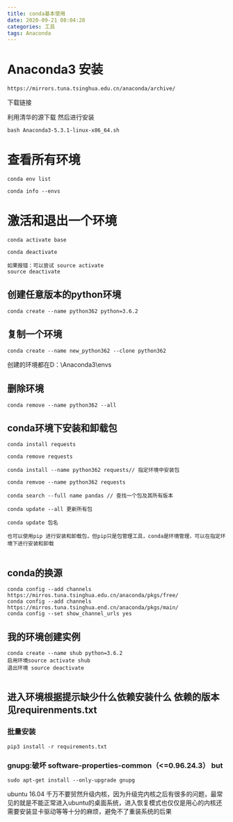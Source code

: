 ```yaml
---
title: conda基本使用
date: 2020-09-21 08:04:28
categories: 工具
tags: Anaconda
---
```

# Anaconda3 安装
```
https://mirrors.tuna.tsinghua.edu.cn/anaconda/archive/
```
下载链接

利用清华的源下载
然后进行安装
```
bash Anaconda3-5.3.1-linux-x86_64.sh
```

# 查看所有环境
```
conda env list

conda info --envs
```

# 激活和退出一个环境
```
conda activate base

conda deactivate

如果报错：可以尝试 source activate
source deactivate
```

## 创建任意版本的python环境
```
conda create --name python362 python=3.6.2

```
## 复制一个环境
```
conda create --name new_python362 --clone python362
``` 
创建的环境都在D：\Anaconda3\envs
## 删除环境
```
conda remove --name python362 --all
```
## conda环境下安装和卸载包
```
conda install requests

conda remove requests

conda install --name python362 requests// 指定环境中安装包

conda remvoe --name python362 requests

conda search --full name pandas // 查找一个包及其所有版本

conda update --all 更新所有包

conda update 包名

也可以使用pip 进行安装和卸载包，但pip只是包管理工具，conda是环境管理，可以在指定环境下进行安装和卸载


```
## conda的换源
```
conda config --add channels https://mirros.tuna.tsinghua.edu.cn/anaconda/pkgs/free/
conda config --add channels https://mirros.tuna.tsinghua.end.cn/anaconda/pkgs/main/
conda config --set show_channel_urls yes
```
## 我的环境创建实例
```
conda create --name shub python=3.6.2
启用环境source activate shub
退出环境 source deactivate


```

## 进入环境根据提示缺少什么依赖安装什么 依赖的版本见requirenments.txt
### 批量安装
```
pip3 install -r requirements.txt 
```
### gnupg:破坏 software-properties-common（<=0.96.24.3） but
```
sudo apt-get install --only-upgrade gnupg
```
ubuntu 16.04 千万不要贸然升级内核，因为升级完内核之后有很多的问题，最常见的就是不能正常进入ubuntu的桌面系统，进入恢复模式也仅仅是用心的内核还需要安装显卡驱动等等十分的麻烦，避免不了重装系统的后果

